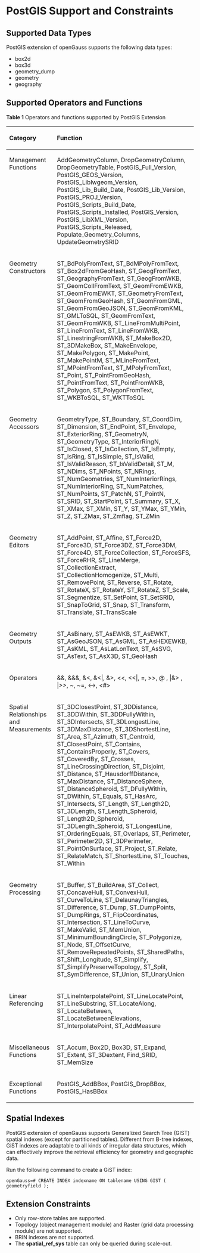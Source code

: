 # PostGIS Support and Constraints<a name="EN-US_TOPIC_0000001201437540"></a>

## Supported Data Types<a name="section59521232327"></a>

PostGIS extension of openGauss supports the following data types:

-   box2d
-   box3d
-   geometry\_dump
-   geometry
-   geography

## Supported Operators and Functions<a name="section1198813519310"></a>

**Table  1**  Operators and functions supported by PostGIS Extension

<a name="table18970162111535"></a>
<table><thead align="left"><tr id="row99711021145319"><th class="cellrowborder" valign="top" width="21.15%" id="mcps1.2.3.1.1"><p id="p149718214536"><a name="p149718214536"></a><a name="p149718214536"></a>Category</p>
</th>
<th class="cellrowborder" valign="top" width="78.85%" id="mcps1.2.3.1.2"><p id="p1897112175318"><a name="p1897112175318"></a><a name="p1897112175318"></a>Function</p>
</th>
</tr>
</thead>
<tbody><tr id="row14971152165319"><td class="cellrowborder" valign="top" width="21.15%" headers="mcps1.2.3.1.1 "><p id="p203181644115312"><a name="p203181644115312"></a><a name="p203181644115312"></a>Management Functions</p>
</td>
<td class="cellrowborder" valign="top" width="78.85%" headers="mcps1.2.3.1.2 "><p id="p497162116533"><a name="p497162116533"></a><a name="p497162116533"></a>AddGeometryColumn, DropGeometryColumn, DropGeometryTable, PostGIS_Full_Version, PostGIS_GEOS_Version, PostGIS_Liblwgeom_Version, PostGIS_Lib_Build_Date, PostGIS_Lib_Version, PostGIS_PROJ_Version, PostGIS_Scripts_Build_Date, PostGIS_Scripts_Installed, PostGIS_Version, PostGIS_LibXML_Version, PostGIS_Scripts_Released, Populate_Geometry_Columns, UpdateGeometrySRID</p>
</td>
</tr>
<tr id="row1797192135316"><td class="cellrowborder" valign="top" width="21.15%" headers="mcps1.2.3.1.1 "><p id="p1055125895312"><a name="p1055125895312"></a><a name="p1055125895312"></a>Geometry Constructors</p>
</td>
<td class="cellrowborder" valign="top" width="78.85%" headers="mcps1.2.3.1.2 "><p id="p7971321155318"><a name="p7971321155318"></a><a name="p7971321155318"></a>ST_BdPolyFromText, ST_BdMPolyFromText, ST_Box2dFromGeoHash, ST_GeogFromText, ST_GeographyFromText, ST_GeogFromWKB, ST_GeomCollFromText, ST_GeomFromEWKB, ST_GeomFromEWKT, ST_GeometryFromText, ST_GeomFromGeoHash, ST_GeomFromGML, ST_GeomFromGeoJSON, ST_GeomFromKML, ST_GMLToSQL, ST_GeomFromText, ST_GeomFromWKB, ST_LineFromMultiPoint, ST_LineFromText, ST_LineFromWKB, ST_LinestringFromWKB, ST_MakeBox2D, ST_3DMakeBox, ST_MakeEnvelope, ST_MakePolygon, ST_MakePoint, ST_MakePointM, ST_MLineFromText, ST_MPointFromText, ST_MPolyFromText, ST_Point, ST_PointFromGeoHash, ST_PointFromText, ST_PointFromWKB, ST_Polygon, ST_PolygonFromText, ST_WKBToSQL, ST_WKTToSQL</p>
</td>
</tr>
<tr id="row297113213531"><td class="cellrowborder" valign="top" width="21.15%" headers="mcps1.2.3.1.1 "><p id="p749821415413"><a name="p749821415413"></a><a name="p749821415413"></a>Geometry Accessors</p>
</td>
<td class="cellrowborder" valign="top" width="78.85%" headers="mcps1.2.3.1.2 "><p id="p697142115532"><a name="p697142115532"></a><a name="p697142115532"></a>GeometryType, ST_Boundary, ST_CoordDim, ST_Dimension, ST_EndPoint, ST_Envelope, ST_ExteriorRing, ST_GeometryN, ST_GeometryType, ST_InteriorRingN, ST_IsClosed, ST_IsCollection, ST_IsEmpty, ST_IsRing, ST_IsSimple, ST_IsValid, ST_IsValidReason, ST_IsValidDetail, ST_M, ST_NDims, ST_NPoints, ST_NRings, ST_NumGeometries, ST_NumInteriorRings, ST_NumInteriorRing, ST_NumPatches, ST_NumPoints, ST_PatchN, ST_PointN, ST_SRID, ST_StartPoint, ST_Summary, ST_X, ST_XMax, ST_XMin, ST_Y, ST_YMax, ST_YMin, ST_Z, ST_ZMax, ST_Zmflag, ST_ZMin</p>
</td>
</tr>
<tr id="row1997102165319"><td class="cellrowborder" valign="top" width="21.15%" headers="mcps1.2.3.1.1 "><p id="p796118260543"><a name="p796118260543"></a><a name="p796118260543"></a>Geometry Editors</p>
</td>
<td class="cellrowborder" valign="top" width="78.85%" headers="mcps1.2.3.1.2 "><p id="p1097115214532"><a name="p1097115214532"></a><a name="p1097115214532"></a>ST_AddPoint, ST_Affine, ST_Force2D, ST_Force3D, ST_Force3DZ, ST_Force3DM, ST_Force4D, ST_ForceCollection, ST_ForceSFS, ST_ForceRHR, ST_LineMerge, ST_CollectionExtract, ST_CollectionHomogenize, ST_Multi, ST_RemovePoint, ST_Reverse, ST_Rotate, ST_RotateX, ST_RotateY, ST_RotateZ, ST_Scale, ST_Segmentize, ST_SetPoint, ST_SetSRID, ST_SnapToGrid, ST_Snap, ST_Transform, ST_Translate, ST_TransScale</p>
</td>
</tr>
<tr id="row1297132115534"><td class="cellrowborder" valign="top" width="21.15%" headers="mcps1.2.3.1.1 "><p id="p3121194017543"><a name="p3121194017543"></a><a name="p3121194017543"></a>Geometry Outputs</p>
</td>
<td class="cellrowborder" valign="top" width="78.85%" headers="mcps1.2.3.1.2 "><p id="p197132120536"><a name="p197132120536"></a><a name="p197132120536"></a>ST_AsBinary, ST_AsEWKB, ST_AsEWKT, ST_AsGeoJSON, ST_AsGML, ST_AsHEXEWKB, ST_AsKML, ST_AsLatLonText, ST_AsSVG, ST_AsText, ST_AsX3D, ST_GeoHash</p>
</td>
</tr>
<tr id="row19971182117536"><td class="cellrowborder" valign="top" width="21.15%" headers="mcps1.2.3.1.1 "><p id="p41350135414"><a name="p41350135414"></a><a name="p41350135414"></a>Operators</p>
</td>
<td class="cellrowborder" valign="top" width="78.85%" headers="mcps1.2.3.1.2 "><p id="p1297142155317"><a name="p1297142155317"></a><a name="p1297142155317"></a>&amp;&amp;, &amp;&amp;&amp;, &amp;&lt;, &amp;&lt;|, &amp;&gt;, &lt;&lt;, &lt;&lt;|, =, &gt;&gt;, @ , |&amp;&gt; , |&gt;&gt;, ~, ~=, &lt;-&gt;, &lt;#&gt;</p>
</td>
</tr>
<tr id="row12971182115314"><td class="cellrowborder" valign="top" width="21.15%" headers="mcps1.2.3.1.1 "><p id="p149711221175319"><a name="p149711221175319"></a><a name="p149711221175319"></a>Spatial Relationships and Measurements</p>
</td>
<td class="cellrowborder" valign="top" width="78.85%" headers="mcps1.2.3.1.2 "><p id="p6971421155314"><a name="p6971421155314"></a><a name="p6971421155314"></a>ST_3DClosestPoint, ST_3DDistance, ST_3DDWithin, ST_3DDFullyWithin, ST_3DIntersects, ST_3DLongestLine, ST_3DMaxDistance, ST_3DShortestLine, ST_Area, ST_Azimuth, ST_Centroid, ST_ClosestPoint, ST_Contains, ST_ContainsProperly, ST_Covers, ST_CoveredBy, ST_Crosses, ST_LineCrossingDirection, ST_Disjoint, ST_Distance, ST_HausdorffDistance, ST_MaxDistance, ST_DistanceSphere, ST_DistanceSpheroid, ST_DFullyWithin, ST_DWithin, ST_Equals, ST_HasArc, ST_Intersects, ST_Length, ST_Length2D, ST_3DLength, ST_Length_Spheroid, ST_Length2D_Spheroid, ST_3DLength_Spheroid, ST_LongestLine, ST_OrderingEquals, ST_Overlaps, ST_Perimeter, ST_Perimeter2D, ST_3DPerimeter, ST_PointOnSurface, ST_Project, ST_Relate, ST_RelateMatch, ST_ShortestLine, ST_Touches, ST_Within</p>
</td>
</tr>
<tr id="row2971112115316"><td class="cellrowborder" valign="top" width="21.15%" headers="mcps1.2.3.1.1 "><p id="p620562615557"><a name="p620562615557"></a><a name="p620562615557"></a>Geometry Processing</p>
</td>
<td class="cellrowborder" valign="top" width="78.85%" headers="mcps1.2.3.1.2 "><p id="p15971421115310"><a name="p15971421115310"></a><a name="p15971421115310"></a>ST_Buffer, ST_BuildArea, ST_Collect, ST_ConcaveHull, ST_ConvexHull, ST_CurveToLine, ST_DelaunayTriangles, ST_Difference, ST_Dump, ST_DumpPoints, ST_DumpRings, ST_FlipCoordinates, ST_Intersection, ST_LineToCurve, ST_MakeValid, ST_MemUnion, ST_MinimumBoundingCircle, ST_Polygonize, ST_Node, ST_OffsetCurve, ST_RemoveRepeatedPoints, ST_SharedPaths, ST_Shift_Longitude, ST_Simplify, ST_SimplifyPreserveTopology, ST_Split, ST_SymDifference, ST_Union, ST_UnaryUnion</p>
</td>
</tr>
<tr id="row697122195317"><td class="cellrowborder" valign="top" width="21.15%" headers="mcps1.2.3.1.1 "><p id="p1511184455511"><a name="p1511184455511"></a><a name="p1511184455511"></a>Linear Referencing</p>
</td>
<td class="cellrowborder" valign="top" width="78.85%" headers="mcps1.2.3.1.2 "><p id="p9971921165313"><a name="p9971921165313"></a><a name="p9971921165313"></a>ST_LineInterpolatePoint, ST_LineLocatePoint, ST_LineSubstring, ST_LocateAlong, ST_LocateBetween, ST_LocateBetweenElevations, ST_InterpolatePoint, ST_AddMeasure</p>
</td>
</tr>
<tr id="row2971172165312"><td class="cellrowborder" valign="top" width="21.15%" headers="mcps1.2.3.1.1 "><p id="p1397118218530"><a name="p1397118218530"></a><a name="p1397118218530"></a>Miscellaneous Functions</p>
</td>
<td class="cellrowborder" valign="top" width="78.85%" headers="mcps1.2.3.1.2 "><p id="p1697182135318"><a name="p1697182135318"></a><a name="p1697182135318"></a>ST_Accum, Box2D, Box3D, ST_Expand, ST_Extent, ST_3Dextent, Find_SRID, ST_MemSize</p>
</td>
</tr>
<tr id="row6971721205312"><td class="cellrowborder" valign="top" width="21.15%" headers="mcps1.2.3.1.1 "><p id="p797162111538"><a name="p797162111538"></a><a name="p797162111538"></a>Exceptional Functions</p>
</td>
<td class="cellrowborder" valign="top" width="78.85%" headers="mcps1.2.3.1.2 "><p id="p5971102115535"><a name="p5971102115535"></a><a name="p5971102115535"></a>PostGIS_AddBBox, PostGIS_DropBBox, PostGIS_HasBBox</p>
</td>
</tr>
</tbody>
</table>

## Spatial Indexes<a name="section2993751311"></a>

PostGIS extension of openGauss supports Generalized Search Tree \(GIST\) spatial indexes \(except for partitioned tables\). Different from B-tree indexes, GiST indexes are adaptable to all kinds of irregular data structures, which can effectively improve the retrieval efficiency for geometry and geographic data.

Run the following command to create a GiST index:

```
openGauss=# CREATE INDEX indexname ON tablename USING GIST ( geometryfield );
```

## Extension Constraints<a name="section13902113312416"></a>

-   Only row-store tables are supported.
-   Topology \(object management module\) and Raster \(grid data processing module\) are not supported.
-   BRIN indexes are not supported.
-   The  **spatial\_ref\_sys**  table can only be queried during scale-out.

